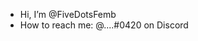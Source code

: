 - Hi, I’m @FiveDotsFemb
- How to reach me: @....#0420 on Discord

<!---
FiveDotsFemb/FiveDotsFemb is a ✨ special ✨ repository because its `README.md` (this file) appears on your GitHub profile.
You can click the Preview link to take a look at your changes.
--->
